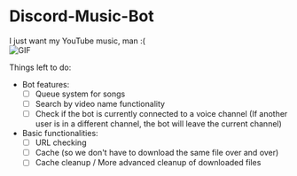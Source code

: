 # Discord-Music-Bot

I just want my YouTube music, man :(  
![GIF](https://tenor.com/view/rick-and-morty-rick-sad-sitting-lonely-gif-25485281.gif)

Things left to do:
- Bot features:
  - [ ] Queue system for songs
  - [ ] Search by video name functionality
  - [ ] Check if the bot is currently connected to a voice channel (If another user is in a different channel,
  the bot will leave the current channel)
- Basic functionalities:
  - [ ] URL checking
  - [ ] Cache (so we don't have to download the same file over and over)
  - [ ] Cache cleanup / More advanced cleanup of downloaded files